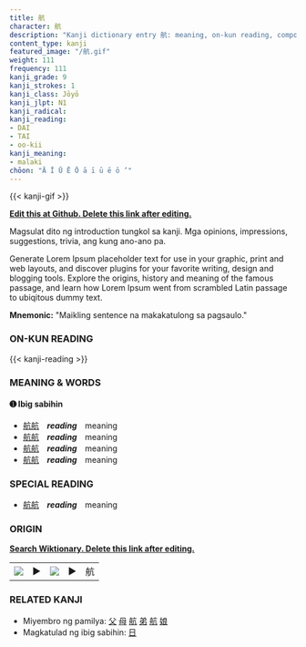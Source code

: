 ```yaml
---
title: 航
character: 航
description: "Kanji dictionary entry 航: meaning, on-kun reading, compounds, origin, related kanji"
content_type: kanji
featured_image: "/航.gif"
weight: 111
frequency: 111
kanji_grade: 9
kanji_strokes: 1
kanji_class: Jōyō
kanji_jlpt: N1
kanji_radical: 
kanji_reading: 
- DAI
- TAI
- oo-kii
kanji_meaning:
- malaki
chōon: "Ā Ī Ū Ē Ō ā ī ū ē ō ’"
---
```

[//]: # (Don't edit the line below. Kanji animated GIF code is automatically generated.)
{{< kanji-gif >}}

[//]: # (Edit below this line.)

**[Edit this at Github. Delete this link after editing.](https://github.com/tim0g/tim/tree/main/content/kanji/航/index.md)**

Magsulat dito ng introduction tungkol sa kanji. Mga opinions, impressions, suggestions, trivia, ang kung ano-ano pa.

Generate Lorem Ipsum placeholder text for use in your graphic, print and web layouts, and discover plugins for your favorite writing, design and blogging tools. Explore the origins, history and meaning of the famous passage, and learn how Lorem Ipsum went from scrambled Latin passage to ubiqitous dummy text.
 
**Mnemonic:** "Maikling sentence na makakatulong sa pagsaulo."

### ON-KUN READING

[//]: # (Don't edit the line below. ON-KUN READING code is automatically generated.)
{{< kanji-reading >}}

### MEANING & WORDS

#### ➊ **Ibig sabihin**
  - [航](../航)[航](../航)　***reading***　meaning
  - [航](../航)[航](../航)　***reading***　meaning
  - [航](../航)[航](../航)　***reading***　meaning
  - [航](../航)[航](../航)　***reading***　meaning

### SPECIAL READING
  - [航](../航)[航](../航)　***reading***　meaning

### ORIGIN

**[Search Wiktionary. Delete this link after editing.](https://wiktionary.org/wiki/航)**
<table class="kanji-table"><tr><td>
<img src="60px-航-bronze.svg.png">
</td><td>▶</td><td>
<img src="60px-航-oracle.svg.png">
</td><td>▶</td>
<td class="kanji-origin">航</td>
</tr></table>

### RELATED KANJI
- Miyembro ng pamilya: [父](../父) [母](../母) [航](../航) [弟](../弟) [航](../航) [娘](../娘)
- Magkatulad ng ibig sabihin: [日](../日)
